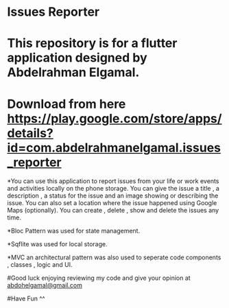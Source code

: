 # Issues Reporter
# This repository is for a flutter application designed by Abdelrahman Elgamal.

# Download from here https://play.google.com/store/apps/details?id=com.abdelrahmanelgamal.issues_reporter

*You can use this application to report issues from your life or work events and activities locally on the phone storage.
You can give the issue a title , a description , a status for the issue and an image showing or describing the issue.
You can also set a location where the issue happened using Google Maps (optionally).
You can create , delete , show and delete the issues any time.


*Bloc Pattern was used for state management.

*Sqflite was used for local storage.

*MVC an architectural pattern was also used to seperate code components , classes , logic and UI.

#Good luck enjoying reviewing my code and give your opinion at abdohelgamal@gmail.com  

#Have Fun ^^
